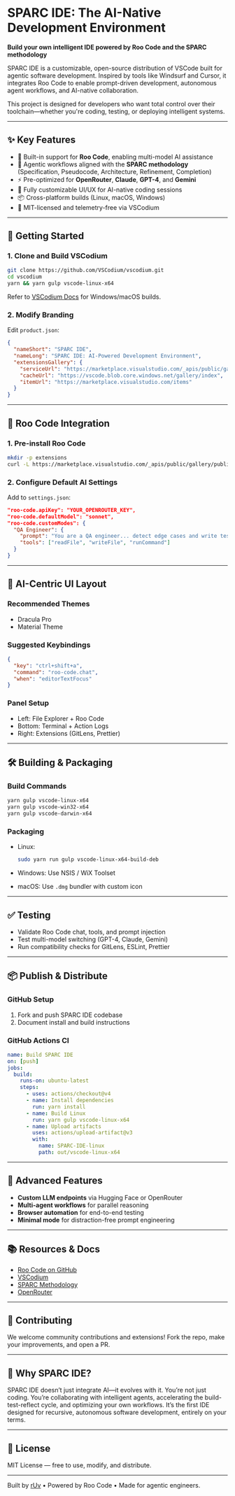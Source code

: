 # SPARC IDE: The AI-Native Development Environment  
**Build your own intelligent IDE powered by Roo Code and the SPARC methodology**  

SPARC IDE is a customizable, open-source distribution of VSCode built for agentic software development. Inspired by tools like Windsurf and Cursor, it integrates Roo Code to enable prompt-driven development, autonomous agent workflows, and AI-native collaboration.

This project is designed for developers who want total control over their toolchain—whether you're coding, testing, or deploying intelligent systems.

---

## ✨ Key Features

- 🧠 Built-in support for **Roo Code**, enabling multi-model AI assistance  
- 🔁 Agentic workflows aligned with the **SPARC methodology** (Specification, Pseudocode, Architecture, Refinement, Completion)  
- ⚡ Pre-optimized for **OpenRouter**, **Claude**, **GPT-4**, and **Gemini**  
- 🎨 Fully customizable UI/UX for AI-native coding sessions  
- 📦 Cross-platform builds (Linux, macOS, Windows)  
- 🔐 MIT-licensed and telemetry-free via VSCodium  

---

## 🚀 Getting Started  

### 1. Clone and Build VSCodium

```bash
git clone https://github.com/VSCodium/vscodium.git
cd vscodium
yarn && yarn gulp vscode-linux-x64
````

Refer to [VSCodium Docs](https://vscodium.com) for Windows/macOS builds.

### 2. Modify Branding

Edit `product.json`:

```json
{
  "nameShort": "SPARC IDE",
  "nameLong": "SPARC IDE: AI-Powered Development Environment",
  "extensionsGallery": {
    "serviceUrl": "https://marketplace.visualstudio.com/_apis/public/gallery",
    "cacheUrl": "https://vscode.blob.core.windows.net/gallery/index",
    "itemUrl": "https://marketplace.visualstudio.com/items"
  }
}
```

---

## 🤖 Roo Code Integration

### 1. Pre-install Roo Code

```bash
mkdir -p extensions
curl -L https://marketplace.visualstudio.com/_apis/public/gallery/publishers/RooVeterinaryInc/vsextensions/roo-cline/3.2.0/vspackage > extensions/roo-code.vsix
```

### 2. Configure Default AI Settings

Add to `settings.json`:

```json
"roo-code.apiKey": "YOUR_OPENROUTER_KEY",
"roo-code.defaultModel": "sonnet",
"roo-code.customModes": {
  "QA Engineer": {
    "prompt": "You are a QA engineer... detect edge cases and write tests",
    "tools": ["readFile", "writeFile", "runCommand"]
  }
}
```

---

## 🧩 AI-Centric UI Layout

### Recommended Themes

* Dracula Pro
* Material Theme

### Suggested Keybindings

```json
{
  "key": "ctrl+shift+a",
  "command": "roo-code.chat",
  "when": "editorTextFocus"
}
```

### Panel Setup

* Left: File Explorer + Roo Code
* Bottom: Terminal + Action Logs
* Right: Extensions (GitLens, Prettier)

---

## 🛠️ Building & Packaging

### Build Commands

```bash
yarn gulp vscode-linux-x64
yarn gulp vscode-win32-x64
yarn gulp vscode-darwin-x64
```

### Packaging

* Linux:

  ```bash
  sudo yarn run gulp vscode-linux-x64-build-deb
  ```

* Windows: Use NSIS / WiX Toolset

* macOS: Use `.dmg` bundler with custom icon

---

## ✅ Testing

* Validate Roo Code chat, tools, and prompt injection
* Test multi-model switching (GPT-4, Claude, Gemini)
* Run compatibility checks for GitLens, ESLint, Prettier

---

## 📦 Publish & Distribute

### GitHub Setup

1. Fork and push SPARC IDE codebase
2. Document install and build instructions

### GitHub Actions CI

```yaml
name: Build SPARC IDE  
on: [push]  
jobs:  
  build:  
    runs-on: ubuntu-latest  
    steps:  
      - uses: actions/checkout@v4  
      - name: Install dependencies  
        run: yarn install  
      - name: Build Linux  
        run: yarn gulp vscode-linux-x64  
      - name: Upload artifacts  
        uses: actions/upload-artifact@v3  
        with:  
          name: SPARC-IDE-linux  
          path: out/vscode-linux-x64  
```

---

## 🔧 Advanced Features

* **Custom LLM endpoints** via Hugging Face or OpenRouter
* **Multi-agent workflows** for parallel reasoning
* **Browser automation** for end-to-end testing
* **Minimal mode** for distraction-free prompt engineering

---

## 📚 Resources & Docs

* [Roo Code on GitHub](https://github.com/qpd-v/Roo-Code)
* [VSCodium](https://vscodium.com)
* [SPARC Methodology](https://github.com/ruvnet/sparc)
* [OpenRouter](https://openrouter.ai)

---

## 🤝 Contributing

We welcome community contributions and extensions! Fork the repo, make your improvements, and open a PR.

---

## 🧠 Why SPARC IDE?

SPARC IDE doesn’t just integrate AI—it evolves with it. You’re not just coding. You’re collaborating with intelligent agents, accelerating the build-test-reflect cycle, and optimizing your own workflows. It’s the first IDE designed for recursive, autonomous software development, entirely on your terms.

---

## 📢 License

MIT License — free to use, modify, and distribute.

---

Built by [rUv](https://github.com/ruvnet) • Powered by Roo Code • Made for agentic engineers.
  
